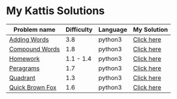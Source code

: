 # My Kattis Solutions

| Problem name  | Difficulty | Language | My Solution |
| ------------- | ------------- | ------------- | ------------- |
| [Adding Words](https://open.kattis.com/problems/addingwords) |  3.8 | python3 | [Click here](https://github.com/ngowran/My_Kattis_Solutions/blob/main/difficulty_3-4/addingwords.py) |
| [Compound Words](https://open.kattis.com/problems/compoundwords) | 1.8 | python3 | [Click here](https://github.com/ngowran/My_Kattis_Solutions/blob/main/difficulty_1-2/compundwords.py) |
| [Homework](https://open.kattis.com/problems/heimavinna) | 1.1 - 1.4 | python3 | [Click here](https://github.com/ngowran/My_Kattis_Solutions/blob/main/difficulty_1-2/homework.py) |
| [Peragrams](https://open.kattis.com/problems/peragrams) | 1.7 | python3 | [Click here](https://github.com/ngowran/My_Kattis_Solutions/blob/main/difficulty_1-2/peragram.py) |
| [Quadrant](https://open.kattis.com/problems/quadrant)  | 1.3  | python3 | [Click here](https://github.com/ngowran/My_Kattis_Solutions/blob/main/difficulty_1-2/quadrant.py) |
| [Quick Brown Fox](https://open.kattis.com/problems/quickbrownfox) | 1.6 | python3 | [Click here](https://github.com/ngowran/My_Kattis_Solutions/blob/main/difficulty_1-2/quickbrownfox.py) |
